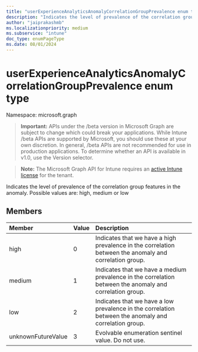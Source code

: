 ```yaml
---
title: "userExperienceAnalyticsAnomalyCorrelationGroupPrevalence enum type"
description: "Indicates the level of prevalence of the correlation group features in the anomaly. Possible values are: high, medium or low"
author: "jaiprakashmb"
ms.localizationpriority: medium
ms.subservice: "intune"
doc_type: enumPageType
ms.date: 08/01/2024
---
```


# userExperienceAnalyticsAnomalyCorrelationGroupPrevalence enum type

Namespace: microsoft.graph

> **Important:** APIs under the /beta version in Microsoft Graph are subject to change which could break your applications. While Intune /beta APIs are supported by Microsoft, you should use these at your own discretion. In general, /beta APIs are not recommended for use in production applications. To determine whether an API is available in v1.0, use the Version selector.

> **Note:** The Microsoft Graph API for Intune requires an [active Intune license](https://go.microsoft.com/fwlink/?linkid=839381) for the tenant.

Indicates the level of prevalence of the correlation group features in the anomaly. Possible values are: high, medium or low

## Members
|Member|Value|Description|
|:---|:---|:---|
|high|0|Indicates that we have a high prevalence in the correlation between the anomaly and correlation group.|
|medium|1|Indicates that we have a medium prevalence in the correlation between the anomaly and correlation group.|
|low|2|Indicates that we have a low prevalence in the correlation between the anomaly and correlation group.|
|unknownFutureValue|3|Evolvable enumeration sentinel value. Do not use.|